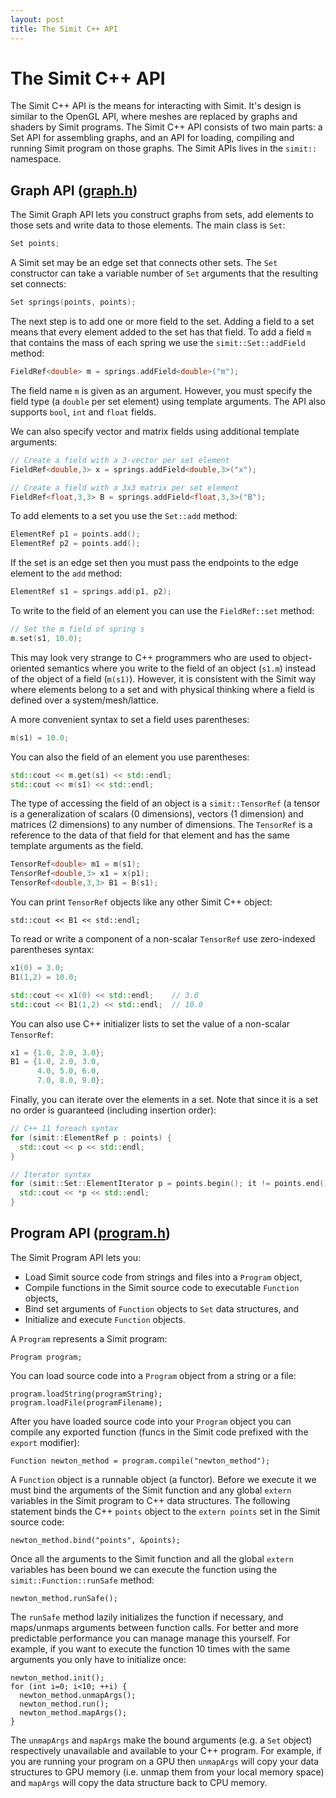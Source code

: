 ```yaml
---
layout: post
title: The Simit C++ API 
---
```

The Simit C++ API
=================

The Simit C++ API is the means for interacting with Simit. It's design is
similar to the OpenGL API, where meshes are replaced by graphs and shaders by
Simit programs. The Simit C++ API consists of two main parts: a Set API for
assembling graphs, and an API for loading, compiling and running Simit program
on those graphs. The Simit APIs lives in the `simit::` namespace.

## Graph API  ([graph.h](https://github.com/simit-lang/simit/blob/master/src/graph.h))
The Simit Graph API lets you construct graphs from sets, add elements to those
sets and write data to those elements. The main class is `Set`:

``` c++
Set points;
```

A Simit set may be an edge set that connects other sets. The `Set` constructor
can take a variable number of `Set` arguments that the resulting set connects:

``` c++
Set springs(points, points);
```

The next step is to add one or more field to the set. Adding a field to a set
means that every element added to the set has that field. To add a field `m`
that contains the mass of each spring we use the `simit::Set::addField` method:

``` c++
FieldRef<double> m = springs.addField<double>("m");
```

The field name `m` is given as an argument. However, you must specify the field
type (a `double` per set element) using template arguments. The API also
supports `bool`, `int` and `float` fields.

We can also specify vector and matrix fields using additional template
arguments:

``` c++
// Create a field with a 3-vector per set element
FieldRef<double,3> x = springs.addField<double,3>("x");

// Create a field with a 3x3 matrix per set element
FieldRef<float,3,3> B = springs.addField<float,3,3>("B");
```

To add elements to a set you use the `Set::add` method:

``` c++
ElementRef p1 = points.add();
ElementRef p2 = points.add();
```

If the set is an edge set then you must pass the endpoints to the edge element
to the `add` method:

``` c++
ElementRef s1 = springs.add(p1, p2);
```

To write to the field of an element you can use the `FieldRef::set` method:

``` c++
// Set the m field of spring s
m.set(s1, 10.0);
```

This may look very strange to C++ programmers who are used to object-oriented
semantics where you write to the field of an object (`s1.m`) instead of the
object of a field (`m(s1)`).  However, it is consistent with the Simit way
where elements belong to a set and with physical thinking where a field is
defined over a system/mesh/lattice.

A more convenient syntax to set a field uses parentheses:

``` c++
m(s1) = 10.0;
```

You can also the field of an element you use parentheses:

``` c++
std::cout << m.get(s1) << std::endl;
std::cout << m(s1) << std::endl;
```

The type of accessing the field of an object is a `simit::TensorRef` (a tensor
is a generalization of scalars (0 dimensions), vectors (1 dimension) and
matrices (2 dimensions) to any number of dimensions. The `TensorRef` is a
reference to the data of that field for that element and has the same template
arguments as the field.

``` c++
TensorRef<double> m1 = m(s1);
TensorRef<double,3> x1 = x(p1);
TensorRef<double,3,3> B1 = B(s1);
```

You can print `TensorRef` objects like any other Simit C++ object:

```
std::cout << B1 << std::endl;
```

To read or write a component of a non-scalar `TensorRef` use zero-indexed
parentheses syntax:

``` c++
x1(0) = 3.0;
B1(1,2) = 10.0;

std::cout << x1(0) << std::endl;    // 3.0
std::cout << B1(1,2) << std::endl;  // 10.0
```

You can also use C++ initializer lists to set the value of a non-scalar
`TensorRef`:

``` c++
x1 = {1.0, 2.0, 3.0};
B1 = {1.0, 2.0, 3.0,
      4.0, 5.0, 6.0,
      7.0, 8.0, 9.0};
```

Finally, you can iterate over the elements in a set. Note that since it is a
set no order is guaranteed (including insertion order):

``` c++
// C++ 11 foreach syntax
for (simit::ElementRef p : points) {
  std::cout << p << std::endl;
}

// Iterator syntax
for (simit::Set::ElementIterator p = points.begin(); it != points.end(); ++p) {
  std::cout << *p << std::endl;
}
```

## Program API  ([program.h](https://github.com/simit-lang/simit/blob/master/src/program.h))

The Simit Program API lets you:

- Load Simit source code from strings and files into a `Program` object,
- Compile functions in the Simit source code to executable `Function` objects,
- Bind set arguments of `Function` objects to `Set` data structures, and
- Initialize and execute `Function` objects.

A `Program` represents a Simit program:

```
Program program;
```

You can load source code into a `Program` object from a string or a file:

```
program.loadString(programString);
program.loadFile(programFilename);
```

After you have loaded source code into your `Program` object you can compile
any exported function (funcs in the Simit code prefixed with the `export`
modifier):

```
Function newton_method = program.compile("newton_method");
```

A `Function` object is a runnable object (a functor). Before we execute it we
must bind the arguments of the Simit function and any global `extern` variables
in the Simit program to C++ data structures. The following statement binds the
C++ `points` object to the `extern points` set in the Simit source code: 

```
newton_method.bind("points", &points);
```

Once all the arguments to the Simit function and all the global `extern`
variables has been bound we can execute the function using the
`simit::Function::runSafe` method:

```
newton_method.runSafe();
```

The `runSafe` method lazily initializes the function if necessary, and
maps/unmaps arguments between function calls. For better and more predictable
performance you can manage manage this yourself. For example, if you want to
execute the function 10 times with the same arguments you only have to
initialize once:

```
newton_method.init();
for (int i=0; i<10; ++i) {
  newton_method.unmapArgs();
  newton_method.run();
  newton_method.mapArgs();
}
```

The `unmapArgs` and `mapArgs` make the bound arguments (e.g. a `Set` object)
respectively unavailable and available to your C++ program. For example, if you
are running your program on a GPU then `unmapArgs` will copy your data
structures to GPU memory (i.e. unmap them from your local memory space) and
`mapArgs` will copy the data structure back to CPU memory.
